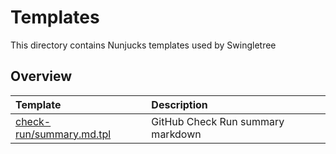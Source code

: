 # Templates

This directory contains Nunjucks templates used by Swingletree

## Overview

| Template                                  | Description                       |
| :---------------------------------------- | :-------------------------------- | 
| [check-run/summary.md.tpl][cr-summary]    | GitHub Check Run summary markdown | 


[cr-summary]: ./check-run/summary.md.tpl